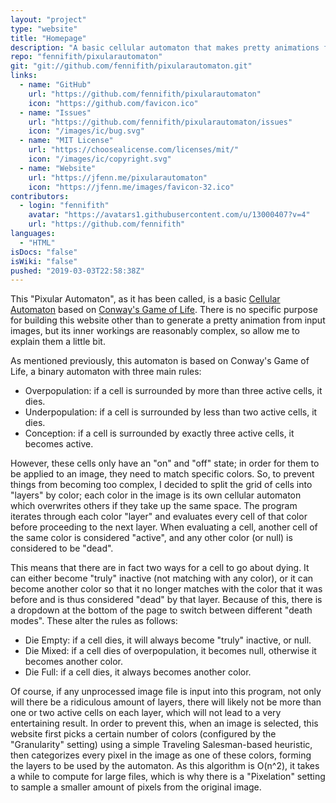 ```yaml
---
layout: "project"
type: "website"
title: "Homepage"
description: "A basic cellular automaton that makes pretty animations from images."
repo: "fennifith/pixularautomaton"
git: "git://github.com/fennifith/pixularautomaton.git"
links: 
  - name: "GitHub"
    url: "https://github.com/fennifith/pixularautomaton"
    icon: "https://github.com/favicon.ico"
  - name: "Issues"
    url: "https://github.com/fennifith/pixularautomaton/issues"
    icon: "/images/ic/bug.svg"
  - name: "MIT License"
    url: "https://choosealicense.com/licenses/mit/"
    icon: "/images/ic/copyright.svg"
  - name: "Website"
    url: "https://jfenn.me/pixularautomaton"
    icon: "https://jfenn.me/images/favicon-32.ico"
contributors: 
  - login: "fennifith"
    avatar: "https://avatars1.githubusercontent.com/u/13000407?v=4"
    url: "https://github.com/fennifith"
languages: 
  - "HTML"
isDocs: "false"
isWiki: "false"
pushed: "2019-03-03T22:58:38Z"
---
```


This "Pixular Automaton", as it has been called, is a basic [Cellular Automaton](https://en.wikipedia.org/wiki/Cellular_automaton) based on [Conway's Game of Life](http://mathworld.wolfram.com/GameofLife.html). There is no specific purpose for building this website other than to generate a pretty animation from input images, but its inner workings are reasonably complex, so allow me to explain them a little bit.

As mentioned previously, this automaton is based on Conway's Game of Life, a binary automaton with three main rules:

- Overpopulation: if a cell is surrounded by more than three active cells, it dies.
- Underpopulation: if a cell is surrounded by less than two active cells, it dies.
- Conception: if a cell is surrounded by exactly three active cells, it becomes active.

However, these cells only have an "on" and "off" state; in order for them to be applied to an image, they need to match specific colors. So, to prevent things from becoming too complex, I decided to split the grid of cells into "layers" by color; each color in the image is its own cellular automaton which overwrites others if they take up the same space. The program iterates through each color "layer" and evaluates every cell of that color before proceeding to the next layer. When evaluating a cell, another cell of the same color is considered "active", and any other color (or null) is considered to be "dead".

This means that there are in fact two ways for a cell to go about dying. It can either become "truly" inactive (not matching with any color), or it can become another color so that it no longer matches with the color that it was before and is thus considered "dead" by that layer. Because of this, there is a dropdown at the bottom of the page to switch between different "death modes". These alter the rules as follows:

- Die Empty: if a cell dies, it will always become "truly" inactive, or null.
- Die Mixed: if a cell dies of overpopulation, it becomes null, otherwise it becomes another color.
- Die Full: if a cell dies, it always becomes another color.

Of course, if any unprocessed image file is input into this program, not only will there be a ridiculous amount of layers, there will likely not be more than one or two active cells on each layer, which will not lead to a very entertaining result. In order to prevent this, when an image is selected, this website first picks a certain number of colors (configured by the "Granularity" setting) using a simple Traveling Salesman-based heuristic, then categorizes every pixel in the image as one of these colors, forming the layers to be used by the automaton. As this algorithm is O(n^2), it takes a while to compute for large files, which is why there is a "Pixelation" setting to sample a smaller amount of pixels from the original image.
